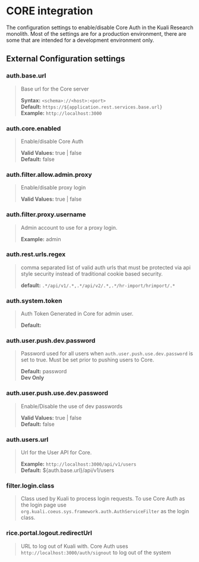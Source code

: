 # CORE integration

The configuration settings to enable/disable Core Auth in the Kuali Research monolith. Most of the settings
are for a production environment, there are some that are intended for a development environment only.

## External Configuration settings

### auth.base.url
> Base url for the Core server
>
> **Syntax:** `<schema>://<host>:<port>`\
> **Default:** `https://${application.rest.services.base.url}`\
> **Example:** `http://localhost:3000`

### auth.core.enabled 
>Enable/disable Core Auth 
>
> **Valid Values:** true | false \
> **Default:** false

### auth.filter.allow.admin.proxy 
> Enable/disable proxy login  
>
> **Valid Values:** true | false 

### auth.filter.proxy.username 
> Admin account to use for a proxy login.
>
> **Example:** admin 

### auth.rest.urls.regex
> comma separated list of valid auth urls that must be protected via api style security instead of traditional cookie based security.
>
> **default:** `.*/api/v1/.*,.*/api/v2/.*,.*/hr-import/hrimport/.*` 

### auth.system.token
> Auth Token Generated in Core for admin user.
>
> **Default:** <blank>

### auth.user.push.dev.password
> Password used for all users when `auth.user.push.use.dev.password` is set to true. Must be set prior to pushing users to Core.
>
> **Default:** password\
> **Dev Only**
 
### auth.user.push.use.dev.password
> Enable/Disable the use of dev passwords 
>
> **Valid Values:** true | false\
> **Default:** false

### auth.users.url
> Url for the User API for Core. 
> 
> **Example:** `http://localhost:3000/api/v1/users` \
> **Default:** ${auth.base.url}/api/v1/users

### filter.login.class 
> Class used by Kuali to process login requests. To use Core Auth as the login page use `org.kuali.coeus.sys.framework.auth.AuthServiceFilter`
> as the login class.
 
### rice.portal.logout.redirectUrl 
> URL to log out of Kuali with.  Core Auth uses `http://localhost:3000/auth/signout` to log out of the 
> system
